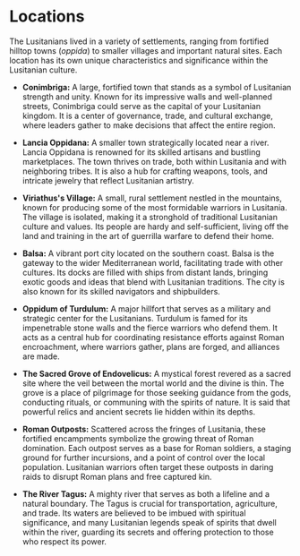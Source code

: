 # Locations

The Lusitanians lived in a variety of settlements, ranging from fortified hilltop towns (*oppida*) to smaller villages and important natural sites. Each location has its own unique characteristics and significance within the Lusitanian culture.

- **Conimbriga:** A large, fortified town that stands as a symbol of Lusitanian strength and unity. Known for its impressive walls and well-planned streets, Conimbriga could serve as the capital of your Lusitanian kingdom. It is a center of governance, trade, and cultural exchange, where leaders gather to make decisions that affect the entire region.

- **Lancia Oppidana:** A smaller town strategically located near a river. Lancia Oppidana is renowned for its skilled artisans and bustling marketplaces. The town thrives on trade, both within Lusitania and with neighboring tribes. It is also a hub for crafting weapons, tools, and intricate jewelry that reflect Lusitanian artistry.

- **Viriathus's Village:** A small, rural settlement nestled in the mountains, known for producing some of the most formidable warriors in Lusitania. The village is isolated, making it a stronghold of traditional Lusitanian culture and values. Its people are hardy and self-sufficient, living off the land and training in the art of guerrilla warfare to defend their home.

- **Balsa:** A vibrant port city located on the southern coast. Balsa is the gateway to the wider Mediterranean world, facilitating trade with other cultures. Its docks are filled with ships from distant lands, bringing exotic goods and ideas that blend with Lusitanian traditions. The city is also known for its skilled navigators and shipbuilders.

- **Oppidum of Turdulum:** A major hillfort that serves as a military and strategic center for the Lusitanians. Turdulum is famed for its impenetrable stone walls and the fierce warriors who defend them. It acts as a central hub for coordinating resistance efforts against Roman encroachment, where warriors gather, plans are forged, and alliances are made.

- **The Sacred Grove of Endovelicus:** A mystical forest revered as a sacred site where the veil between the mortal world and the divine is thin. The grove is a place of pilgrimage for those seeking guidance from the gods, conducting rituals, or communing with the spirits of nature. It is said that powerful relics and ancient secrets lie hidden within its depths.

- **Roman Outposts:** Scattered across the fringes of Lusitania, these fortified encampments symbolize the growing threat of Roman domination. Each outpost serves as a base for Roman soldiers, a staging ground for further incursions, and a point of control over the local population. Lusitanian warriors often target these outposts in daring raids to disrupt Roman plans and free captured kin.

- **The River Tagus:** A mighty river that serves as both a lifeline and a natural boundary. The Tagus is crucial for transportation, agriculture, and trade. Its waters are believed to be imbued with spiritual significance, and many Lusitanian legends speak of spirits that dwell within the river, guarding its secrets and offering protection to those who respect its power.
